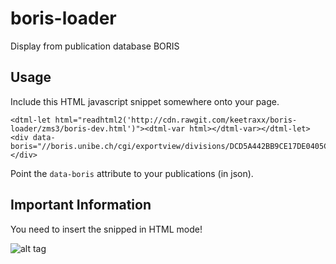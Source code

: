 boris-loader
============

Display from publication database BORIS

Usage
-----
Include this HTML javascript snippet somewhere onto your page.

    <dtml-let html="readhtml2('http://cdn.rawgit.com/keetraxx/boris-loader/zms3/boris-dev.html')"><dtml-var html></dtml-var></dtml-let>
    <div data-boris="//boris.unibe.ch/cgi/exportview/divisions/DCD5A442BB9CE17DE0405C82790C4DE2/JSON/DCD5A442BB9CE17DE0405C82790C4DE2.js"></div>

Point the `data-boris` attribute to your publications (in json).

Important Information
---------------------
You need to insert the snipped in HTML mode!

![alt tag](https://raw.github.com/keetraxx/boris-loader/zms3/help.png)
